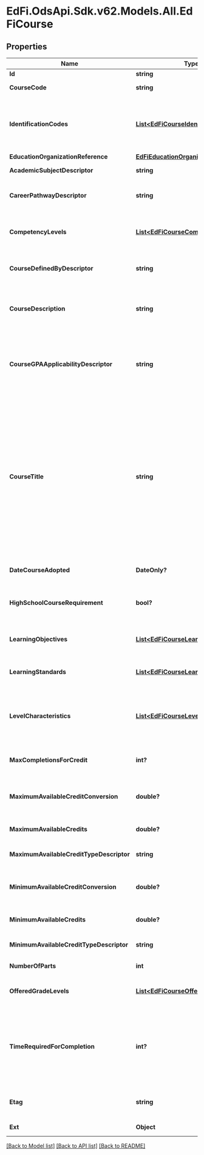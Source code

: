 # EdFi.OdsApi.Sdk.v62.Models.All.EdFiCourse

## Properties

Name | Type | Description | Notes
------------ | ------------- | ------------- | -------------
**Id** | **string** |  | [optional] 
**CourseCode** | **string** | A unique alphanumeric code assigned to a course. | 
**IdentificationCodes** | [**List&lt;EdFiCourseIdentificationCode&gt;**](EdFiCourseIdentificationCode.md) | An unordered collection of courseIdentificationCodes. The code that identifies the organization of subject matter and related learning experiences provided for the instruction of students. | 
**EducationOrganizationReference** | [**EdFiEducationOrganizationReference**](EdFiEducationOrganizationReference.md) |  | 
**AcademicSubjectDescriptor** | **string** | The intended major subject area of the course. | [optional] 
**CareerPathwayDescriptor** | **string** | Indicates the career cluster or pathway the course is associated with as part of a CTE curriculum. | [optional] 
**CompetencyLevels** | [**List&lt;EdFiCourseCompetencyLevel&gt;**](EdFiCourseCompetencyLevel.md) | An unordered collection of courseCompetencyLevels. The competency levels defined to rate the student for the course. | [optional] 
**CourseDefinedByDescriptor** | **string** | Specifies whether the course was defined by the SEA, LEA, School, or national organization. | [optional] 
**CourseDescription** | **string** | A description of the content standards and goals covered in the course. Reference may be made to state or national content standards. | [optional] 
**CourseGPAApplicabilityDescriptor** | **string** | An indicator of whether or not the course being described is included in the computation of the student&#39;s grade point average, and if so, if it is weighted differently from regular courses. | [optional] 
**CourseTitle** | **string** | The descriptive name given to a course of study offered in a school or other institution or organization. In departmentalized classes at the elementary, secondary, and postsecondary levels (and for staff development activities), this refers to the name by which a course is identified (e.g., American History, English III). For elementary and other non-departmentalized classes, it refers to any portion of the instruction for which a grade or report is assigned (e.g., reading, composition, spelling, and language arts). | 
**DateCourseAdopted** | **DateOnly?** | Date the course was adopted by the education agency. | [optional] 
**HighSchoolCourseRequirement** | **bool?** | An indication that this course may satisfy high school graduation requirements in the course&#39;s subject area. | [optional] 
**LearningObjectives** | [**List&lt;EdFiCourseLearningObjective&gt;**](EdFiCourseLearningObjective.md) | An unordered collection of courseLearningObjectives. Learning objectives to be mastered in the course. | [optional] 
**LearningStandards** | [**List&lt;EdFiCourseLearningStandard&gt;**](EdFiCourseLearningStandard.md) | An unordered collection of courseLearningStandards. Learning standard(s) to be taught by the course. | [optional] 
**LevelCharacteristics** | [**List&lt;EdFiCourseLevelCharacteristic&gt;**](EdFiCourseLevelCharacteristic.md) | An unordered collection of courseLevelCharacteristics. The type of specific program or designation with which the course is associated (e.g., AP, IB, Dual Credit, CTE). | [optional] 
**MaxCompletionsForCredit** | **int?** | Designates how many times the course may be taken with credit received by the student. | [optional] 
**MaximumAvailableCreditConversion** | **double?** | Conversion factor that when multiplied by the number of credits is equivalent to Carnegie units. | [optional] 
**MaximumAvailableCredits** | **double?** | The value of credits or units of value awarded for the completion of a course. | [optional] 
**MaximumAvailableCreditTypeDescriptor** | **string** | The type of credits or units of value awarded for the completion of a course. | [optional] 
**MinimumAvailableCreditConversion** | **double?** | Conversion factor that when multiplied by the number of credits is equivalent to Carnegie units. | [optional] 
**MinimumAvailableCredits** | **double?** | The value of credits or units of value awarded for the completion of a course. | [optional] 
**MinimumAvailableCreditTypeDescriptor** | **string** | The type of credits or units of value awarded for the completion of a course. | [optional] 
**NumberOfParts** | **int** | The number of parts identified for a course. | 
**OfferedGradeLevels** | [**List&lt;EdFiCourseOfferedGradeLevel&gt;**](EdFiCourseOfferedGradeLevel.md) | An unordered collection of courseOfferedGradeLevels. The grade levels in which the course is offered. | [optional] 
**TimeRequiredForCompletion** | **int?** | The actual or estimated number of clock minutes required for class completion. This number is especially important for career and technical education classes and may represent (in minutes) the clock hour requirement of the class. | [optional] 
**Etag** | **string** | A unique system-generated value that identifies the version of the resource. | [optional] 
**Ext** | **Object** | Extensions to the Course entity. | [optional] 

[[Back to Model list]](../README.md#documentation-for-models) [[Back to API list]](../README.md#documentation-for-api-endpoints) [[Back to README]](../README.md)

